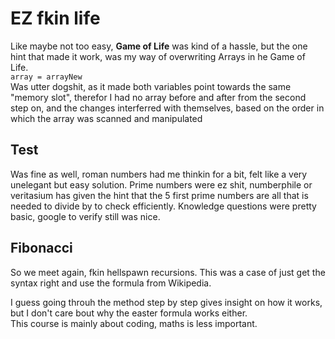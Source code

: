 # EZ fkin life

Like maybe not too easy, **Game of Life** was kind of a hassle, but the one hint that made it work, was my way of overwriting Arrays in he Game of Life.<br>
```array = arrayNew``` <br>
Was utter dogshit, as it made both variables point towards the same "memory slot", therefor I had no array before and after from the second step on, and the changes interferred with themselves, based on the order in which the array was scanned and manipulated

## Test
Was fine as well, roman numbers had me thinkin for a bit, felt like a very unelegant but easy solution.
Prime numbers were ez shit, numberphile or veritasium has given the hint that the 5 first prime numbers are all that is needed to divide by to check efficiently.
Knowledge questions were pretty basic, google to verify still was nice.

## Fibonacci

So we meet again, fkin hellspawn recursions.
This was a case of just get the syntax right and use the formula from Wikipedia.

I guess going throuh the method step by step gives insight on how it works, but I don't care bout why the easter formula works either.<br>
This course is mainly about coding, maths is less important.
